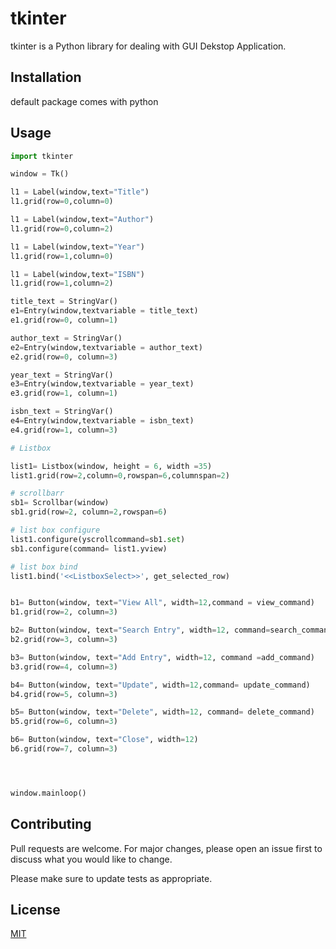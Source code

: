 # tkinter

tkinter is a Python library for dealing with GUI Dekstop Application.

## Installation

default package comes with python

## Usage

```python
import tkinter

window = Tk()

l1 = Label(window,text="Title")
l1.grid(row=0,column=0)

l1 = Label(window,text="Author")
l1.grid(row=0,column=2)

l1 = Label(window,text="Year")
l1.grid(row=1,column=0)

l1 = Label(window,text="ISBN")
l1.grid(row=1,column=2)

title_text = StringVar()
e1=Entry(window,textvariable = title_text)
e1.grid(row=0, column=1)

author_text = StringVar()
e2=Entry(window,textvariable = author_text)
e2.grid(row=0, column=3)

year_text = StringVar()
e3=Entry(window,textvariable = year_text)
e3.grid(row=1, column=1)

isbn_text = StringVar()
e4=Entry(window,textvariable = isbn_text)
e4.grid(row=1, column=3)

# Listbox

list1= Listbox(window, height = 6, width =35)
list1.grid(row=2,column=0,rowspan=6,columnspan=2)

# scrollbarr
sb1= Scrollbar(window)
sb1.grid(row=2, column=2,rowspan=6)

# list box configure
list1.configure(yscrollcommand=sb1.set)
sb1.configure(command= list1.yview)

# list box bind
list1.bind('<<ListboxSelect>>', get_selected_row)


b1= Button(window, text="View All", width=12,command = view_command)
b1.grid(row=2, column=3)

b2= Button(window, text="Search Entry", width=12, command=search_command)
b2.grid(row=3, column=3)

b3= Button(window, text="Add Entry", width=12, command =add_command)
b3.grid(row=4, column=3)

b4= Button(window, text="Update", width=12,command= update_command)
b4.grid(row=5, column=3)

b5= Button(window, text="Delete", width=12, command= delete_command)
b5.grid(row=6, column=3)

b6= Button(window, text="Close", width=12)
b6.grid(row=7, column=3)




window.mainloop()
```

## Contributing
Pull requests are welcome. For major changes, please open an issue first to discuss what you would like to change.

Please make sure to update tests as appropriate.

## License
[MIT](https://github.com/Shohanurcsevu/Python-Dektop-App/blob/master/LICENCE)
